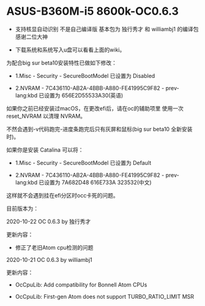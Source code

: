 # ASUS-B360M-i5 8600k-OC0.6.3

- 支持核显自动识别 不是自己编译版 基本包为 独行秀才 和 williambj1 的编译包 感谢二位大神

- 下载系统和系统写入u盘可以看看上面的wiki。

为配合big sur beta10安装特性已做如下修改：

- 1.Misc - Security - SecureBootModel 已设置为 Disabled

- 2.NVRAM - 7C436110-AB2A-4BBB-A880-FE41995C9F82 - prev-lang:kbd 已设置为 656E2D55533A30(英语)

如果你之前已经安装过macOS，在更改efi后，请在oc的辅助项里 使用一次 reset_NVRAM 以清理 NVRAM。

不然会遇到-v代码跑完-进度条跑完后只有灰屏和鼠标(big sur beta10 全新安装时)。


如果你是安装 Catalina 可以将：

- 1.Misc - Security - SecureBootModel 已设置为 Default

- 2.NVRAM - 7C436110-AB2A-4BBB-A880-FE41995C9F82 - prev-lang:kbd 已设置为 7A682D48 616E733A 323532(中文)

这样就不会遇到挂在efi分区时occ卡死的问题。


目前版本为：

2020-10-22 OC 0.6.3 by 独行秀才

更新内容：

- 修正了老旧Atom cpu检测的问题


2020-10-21 OC 0.6.3 by williambj1

更新内容：

- OcCpuLib: Add compatibility for Bonnell Atom CPUs

- OcCpuLib: First-gen Atom does not support TURBO_RATIO_LIMIT MSR
